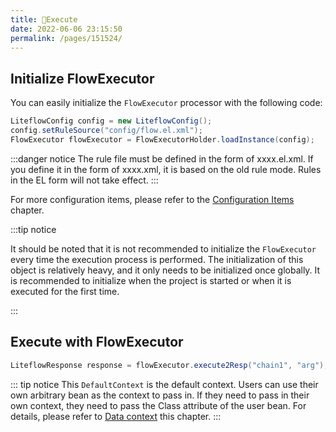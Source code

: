 ```yaml
---
title: 🛫Execute
date: 2022-06-06 23:15:50
permalink: /pages/151524/
---
```


## Initialize FlowExecutor

You can easily initialize the `FlowExecutor` processor with the following code:

```java
LiteflowConfig config = new LiteflowConfig();
config.setRuleSource("config/flow.el.xml");
FlowExecutor flowExecutor = FlowExecutorHolder.loadInstance(config);
```

:::danger notice
The rule file must be defined in the form of xxxx.el.xml. If you define it in the form of xxxx.xml, it is based on the old rule mode. Rules in the EL form will not take effect.
:::

For more configuration items, please refer to the [Configuration Items](/pages/b5065a/) chapter.

:::tip notice

It should be noted that it is not recommended to initialize the `FlowExecutor` every time the execution process is performed. The initialization of this object is relatively heavy, and it only needs to be initialized once globally. It is recommended to initialize when the project is started or when it is executed for the first time.

:::

## Execute with FlowExecutor

```java
LiteflowResponse response = flowExecutor.execute2Resp("chain1", "arg");
```

::: tip notice
This `DefaultContext` is the default context. Users can use their own arbitrary bean as the context to pass in. If they need to pass in their own context, they need to pass the Class attribute of the user bean. For details, please refer to [Data context](/pages/74b4bf/) this chapter.
:::
